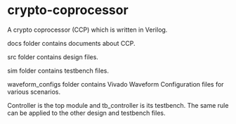 # crypto-coprocessor

A crypto coprocessor (CCP) which is written in Verilog.

docs folder contains documents about CCP.

src folder contains design files.

sim folder contains testbench files.

waveform_configs folder contains Vivado Waveform Configuration files for various scenarios.

Controller is the top module and tb_controller is its testbench.
The same rule can be applied to the other design and testbench files.
